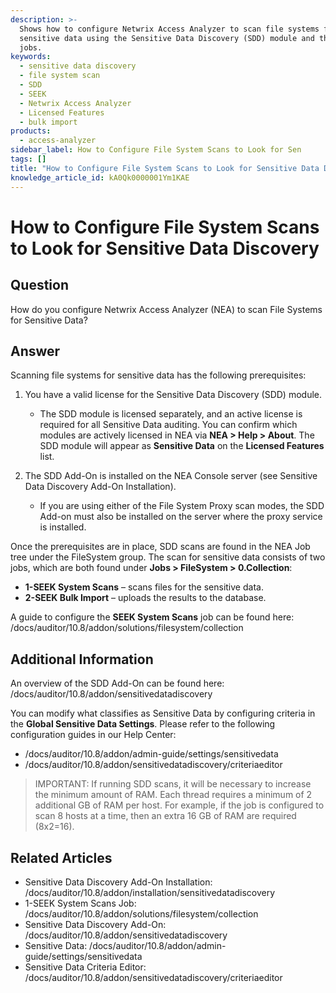 ```yaml
---
description: >-
  Shows how to configure Netwrix Access Analyzer to scan file systems for
  sensitive data using the Sensitive Data Discovery (SDD) module and the SEEK
  jobs.
keywords:
  - sensitive data discovery
  - file system scan
  - SDD
  - SEEK
  - Netwrix Access Analyzer
  - Licensed Features
  - bulk import
products:
  - access-analyzer
sidebar_label: How to Configure File System Scans to Look for Sen
tags: []
title: "How to Configure File System Scans to Look for Sensitive Data Discovery"
knowledge_article_id: kA0Qk0000001Ym1KAE
---
```


# How to Configure File System Scans to Look for Sensitive Data Discovery

## Question

How do you configure Netwrix Access Analyzer (NEA) to scan File Systems for Sensitive Data?

## Answer

Scanning file systems for sensitive data has the following prerequisites:

1. You have a valid license for the Sensitive Data Discovery (SDD) module.
   - The SDD module is licensed separately, and an active license is required for all Sensitive Data auditing. You can confirm which modules are actively licensed in NEA via **NEA > Help > About**. The SDD module will appear as **Sensitive Data** on the **Licensed Features** list.

2. The SDD Add-On is installed on the NEA Console server (see Sensitive Data Discovery Add-On Installation).
   - If you are using either of the File System Proxy scan modes, the SDD Add-on must also be installed on the server where the proxy service is installed.

Once the prerequisites are in place, SDD scans are found in the NEA Job tree under the FileSystem group. The scan for sensitive data consists of two jobs, which are both found under **Jobs > FileSystem > 0.Collection**:

- **1-SEEK System Scans** – scans files for the sensitive data.
- **2-SEEK Bulk Import** – uploads the results to the database.

A guide to configure the **SEEK System Scans** job can be found here: /docs/auditor/10.8/addon/solutions/filesystem/collection

## Additional Information

An overview of the SDD Add-On can be found here: /docs/auditor/10.8/addon/sensitivedatadiscovery

You can modify what classifies as Sensitive Data by configuring criteria in the **Global Sensitive Data Settings**. Please refer to the following configuration guides in our Help Center:

- /docs/auditor/10.8/addon/admin-guide/settings/sensitivedata
- /docs/auditor/10.8/addon/sensitivedatadiscovery/criteriaeditor

> IMPORTANT: If running SDD scans, it will be necessary to increase the minimum amount of RAM. Each thread requires a minimum of 2 additional GB of RAM per host. For example, if the job is configured to scan 8 hosts at a time, then an extra 16 GB of RAM are required (8x2=16).

## Related Articles

- Sensitive Data Discovery Add-On Installation: /docs/auditor/10.8/addon/installation/sensitivedatadiscovery
- 1-SEEK System Scans Job: /docs/auditor/10.8/addon/solutions/filesystem/collection
- Sensitive Data Discovery Add-On: /docs/auditor/10.8/addon/sensitivedatadiscovery
- Sensitive Data: /docs/auditor/10.8/addon/admin-guide/settings/sensitivedata
- Sensitive Data Criteria Editor: /docs/auditor/10.8/addon/sensitivedatadiscovery/criteriaeditor
